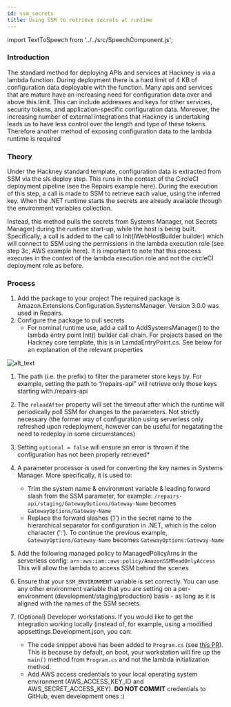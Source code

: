 ```yaml
---
id: ssm_secrets
title: Using SSM to retrieve secrets at runtime
---
```


import TextToSpeech from '../../src/SpeechComponent.js';

<TextToSpeech>

### Introduction

The standard method for deploying APIs and services at Hackney is via a lambda function. During deployment there is a hard limit of 4 KB of configuration data deployable with the function. Many apis and services that are mature have an increasing need for configuration data over and above this limit. This can include addresses and keys for other services, security tokens, and application-specific configuration data. Moreover, the increasing number of external integrations that Hackney is undertaking leads us to have less control over the length and type of these tokens. Therefore another method of exposing configuration data to the lambda runtime is required

### Theory

Under the Hackney standard template, configuration data is extracted from SSM via the sls deploy step. This runs in the context of the CircleCI deployment pipeline (see the Repairs example here). During the execution of this step, a call is made to SSM to retrieve each value, using the inferred key. When the .NET runtime starts the secrets are already available through the environment variables collection.

Instead, this method pulls the secrets from Systems Manager, not Secrets Manager) during the runtime start-up, while the host is being built. Specifically, a call is added to the call to Init(IWebHostBuilder builder) which will connect to SSM using the permissions in the lambda execution role (see step 3c, AWS example here). It is important to note that this process executes in the context of the lambda execution role and not the circleCI deployment role as before.

### Process
1. Add the package to your project
        The required package is Amazon.Extensions.Configuration.SystemsManager. Version 3.0.0 was used in Repairs.
2. Configure the package to pull secrets
    - For nominal runtime use, add a call to AddSystemsManager() to the lambda entry point Init() builder call chain. For projects based on the Hackney core template, this is in LamdaEntryPoint.cs. See below for an explanation of the relevant properties

![alt_text](../doc-images/ssm_process.png "image_tooltip")

1. The path (i.e. the prefix) to filter the parameter store keys by. For example, setting the path to “/repairs-api” will retrieve only those keys starting with /repairs-api
2. The ```reloadAfter``` property will set the timeout after which the runtime will periodically poll SSM for changes to the parameters. Not strictly necessary (the former way of configuration using serverless only refreshed upon redeployment, however can be useful for negatating the need to redeploy in some circumstances)
3. Setting ```optional = false``` will ensure an error is thrown if the configuration has not been properly retrieved*
4. A parameter processor is used for converting the key names in Systems Manager. More specifically, it is used to:
    - Trim the system name & environment variable & leading forward slash from the SSM parameter, for example:
    ```/repairs-api/staging/GatewayOptions/Gateway-Name```
    becomes
    ```GatewayOptions/Gateway-Name```
    - Replace the forward slashes (‘/’) in the secret name to the hierarchical separator for configuration in .NET, which is the colon character (‘:’). To continue the previous example, 
    ```GatewayOptions/Gateway-Name```
    becomes
    ```GatewayOptions:Gateway-Name```


5. Add the following managed policy to ManagedPolicyArns in the serverless config: ```arn:aws:iam::aws:policy/AmazonSSMReadOnlyAccess```
	This will allow the lambda to access SSM behind the scenes
6. Ensure that your ```SSM_ENVIRONMENT``` variable is set correctly. You can use any other environment variable that you are setting on a per-environment (development/staging/production) basis - as long as it is aligned with the names of the SSM secrets.
7. (Optional) Developer workstations. If you would like to get the integration working locally (instead of, for example, using a modified appsettings.Development.json, you can:
    - The code snippet above has been added to ```Program.cs``` (see [this PR](https://github.com/LBHackney-IT/repairs-api-dotnet/pull/584/files)). This is because by default, on boot, your workstation will fire up the ```main()``` method from ```Program.cs``` and not the lambda initialization method.
    - Add AWS access credentials to your local operating system environment (AWS_ACCESS_KEY_ID and AWS_SECRET_ACCESS_KEY). **DO NOT COMMIT** credentials to GitHub, even development ones :)


</TextToSpeech>